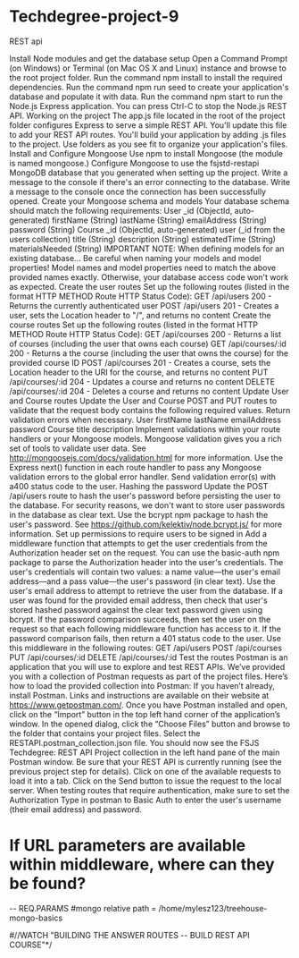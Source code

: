 # Techdegree-project-9
REST api

Install Node modules and get the database setup
Open a Command Prompt (on Windows) or Terminal (on Mac OS X and Linux) instance and browse to the root project folder.
Run the command npm install to install the required dependencies.
Run the command npm run seed to create your application's database and populate it with data.
Run the command npm start to run the Node.js Express application.
You can press Ctrl-C to stop the Node.js REST API.
Working on the project
The app.js file located in the root of the project folder configures Express to serve a simple REST API. You'll update this file to add your REST API routes.
You'll build your application by adding .js files to the project. Use folders as you see fit to organize your application's files.
Install and Configure Mongoose
Use npm to install Mongoose (the module is named mongoose.)
Configure Mongoose to use the fsjstd-restapi MongoDB database that you generated when setting up the project.
Write a message to the console if there's an error connecting to the database.
Write a message to the console once the connection has been successfully opened.
Create your Mongoose schema and models
Your database schema should match the following requirements:
User
_id (ObjectId, auto-generated)
firstName (String)
lastName (String)
emailAddress (String)
password (String)
Course
_id (ObjectId, auto-generated)
user (_id from the users collection)
title (String)
description (String)
estimatedTime (String)
materialsNeeded (String)
IMPORTANT NOTE: When defining models for an existing database...
Be careful when naming your models and model properties! Model names and model properties need to match the above provided names exactly. Otherwise, your database access code won't work as expected.
Create the user routes
Set up the following routes (listed in the format HTTP METHOD Route HTTP Status Code):
GET /api/users 200 - Returns the currently authenticated user
POST /api/users 201 - Creates a user, sets the Location header to "/", and returns no content
Create the course routes
Set up the following routes (listed in the format HTTP METHOD Route HTTP Status Code):
GET /api/courses 200 - Returns a list of courses (including the user that owns each course)
GET /api/courses/:id 200 - Returns a the course (including the user that owns the course) for the provided course ID
POST /api/courses 201 - Creates a course, sets the Location header to the URI for the course, and returns no content
PUT /api/courses/:id 204 - Updates a course and returns no content
DELETE /api/courses/:id 204 - Deletes a course and returns no content
Update User and Course routes
Update the User and Course POST and PUT routes to validate that the request body contains the following required values. Return validation errors when necessary.
User
firstName
lastName
emailAddress
password
Course
title
description
Implement validations within your route handlers or your Mongoose models.
Mongoose validation gives you a rich set of tools to validate user data. See http://mongoosejs.com/docs/validation.html for more information.
Use the Express next() function in each route handler to pass any Mongoose validation errors to the global error handler.
Send validation error(s) with a400 status code to the user.
Hashing the password
Update the POST /api/users route to hash the user's password before persisting the user to the database.
For security reasons, we don't want to store user passwords in the database as clear text.
Use the bcrypt npm package to hash the user's password.
See https://github.com/kelektiv/node.bcrypt.js/ for more information.
Set up permissions to require users to be signed in
Add a middleware function that attempts to get the user credentials from the Authorization header set on the request.
You can use the basic-auth npm package to parse the Authorization header into the user's credentials.
The user's credentials will contain two values: a name value—the user's email address—and a pass value—the user's password (in clear text).
Use the user's email address to attempt to retrieve the user from the database.
If a user was found for the provided email address, then check that user's stored hashed password against the clear text password given using bcrypt.
If the password comparison succeeds, then set the user on the request so that each following middleware function has access to it.
If the password comparison fails, then return a 401 status code to the user.
Use this middleware in the following routes:
GET /api/users
POST /api/courses
PUT /api/courses/:id
DELETE /api/courses/:id
Test the routes
Postman is an application that you will use to explore and test REST APIs. We’ve provided you with a collection of Postman requests as part of the project files. Here’s how to load the provided collection into Postman:
If you haven’t already, install Postman. Links and instructions are available on their website at https://www.getpostman.com/.
Once you have Postman installed and open, click on the “Import” button in the top left hand corner of the application’s window.
In the opened dialog, click the “Choose Files” button and browse to the folder that contains your project files.
Select the RESTAPI.postman_collection.json file.
You should now see the FSJS Techdegree: REST API Project collection in the left hand pane of the main Postman window.
Be sure that your REST API is currently running (see the previous project step for details).
Click on one of the available requests to load it into a tab. Click on the Send button to issue the request to the local server.
When testing routes that require authentication, make sure to set the Authorization Type in postman to Basic Auth to enter the user's username (their email address) and password.

# If URL parameters are available within middleware, where can they be found?
-- REQ.PARAMS
#mongo relative path = /home/mylesz123/treehouse-mongo-basics

#//WATCH "BUILDING THE ANSWER ROUTES -- BUILD REST API COURSE"*/

